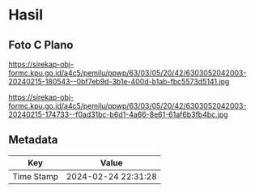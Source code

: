 # Hasil

## Foto C Plano

https://sirekap-obj-formc.kpu.go.id/a4c5/pemilu/ppwp/63/03/05/20/42/6303052042003-20240215-180543--0bf7eb9d-3b1e-400d-b1ab-fbc5573d5141.jpg

https://sirekap-obj-formc.kpu.go.id/a4c5/pemilu/ppwp/63/03/05/20/42/6303052042003-20240215-174733--f0ad31bc-b6d1-4a66-8e61-61af6b3fb4bc.jpg


## Metadata

| Key        | Value               |
| ---------- | ------------------- |
| Time Stamp | 2024-02-24 22:31:28 |



